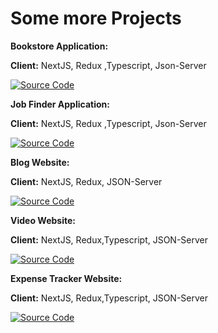 
# Some more Projects




**Bookstore Application:**



**Client:** NextJS, Redux ,Typescript, Json-Server

[![Source Code](https://github.com/Mahfuzul-Islam55/Bookstore-Application)](https://github.com/Mahfuzul-Islam55/Bookstore-Application)

**Job Finder Application:**



**Client:** NextJS, Redux ,Typescript, Json-Server

[![Source Code](https://github.com/Mahfuzul-Islam55/job-finder-application)](https://github.com/Mahfuzul-Islam55/job-finder-application)



**Blog Website:**


**Client:** NextJS, Redux, JSON-Server

[![Source Code](https://github.com/Mahfuzul-Islam55/Blog-Application)](https://github.com/Mahfuzul-Islam55/Blog-Application)

**Video Website:**


**Client:** NextJS, Redux,Typescript, JSON-Server

[![Source Code](https://github.com/Mahfuzul-Islam55/Video-Website)](https://github.com/Mahfuzul-Islam55/Video-Website)


**Expense Tracker Website:**


**Client:** NextJS, Redux,Typescript, JSON-Server

[![Source Code](https://github.com/Mahfuzul-Islam55/Expense-Tracker-Application)](https://github.com/Mahfuzul-Islam55/Expense-Tracker-Application)






